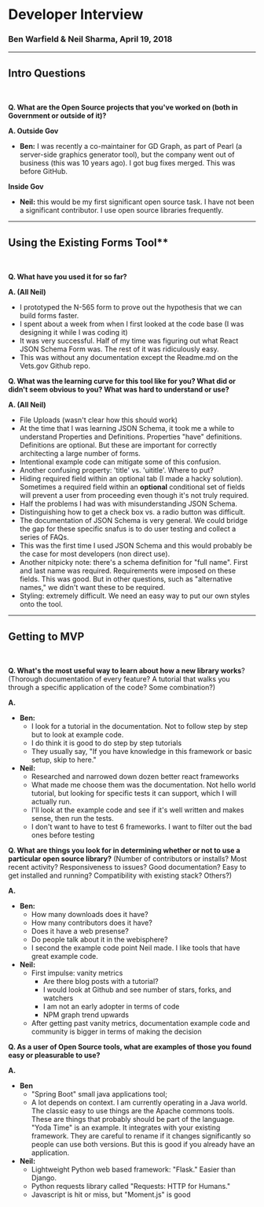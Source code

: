 # Developer Interview

### Ben Warfield & Neil Sharma, April 19, 2018

---------------------


## Intro Questions

<br>



**Q. What are the Open Source projects that you&#39;ve worked on (both in Government or outside of it)?**

**A.   Outside Gov**

- **Ben:** I was recently a co-maintainer for GD Graph, as part of Pearl (a server-side graphics generator tool), but the company went out of business (this was 10 years ago). I got bug fixes merged. This was before GitHub.

**Inside Gov**

- **Neil:** this would be my first significant open source task. I have not been a significant contributor. I use open source libraries frequently.


---------------------

## Using the Existing Forms Tool**

<br>

**Q. What have you used it for so far?**

**A. (All Neil)**

- I prototyped the N-565 form to prove out the hypothesis that we can build forms faster.
- I spent about a week from when I first looked at the code base (I was designing it while I was coding it)
- It was very successful. Half of my time was figuring out what React JSON Schema Form was. The rest of it was ridiculously easy.
- This was without any documentation except the Readme.md on the Vets.gov Github repo.

**Q. What was the learning curve for this tool like for you? What did or didn&#39;t seem obvious to you? What was hard to understand or use?**

**A. (All Neil)**

- File Uploads (wasn&#39;t clear how this should work)
- At the time that I was learning JSON Schema, it took me a while to understand Properties and Definitions. Properties &quot;have&quot; definitions. Definitions are optional. But these are important for correctly architecting a large number of forms.
- Intentional example code can mitigate some of this confusion.
- Another confusing property: &#39;title&#39; vs. &#39;uititle&#39;. Where to put?
- Hiding required field within an optional tab (I made a hacky solution). Sometimes a required field within an **optional** conditional set of fields will prevent a user from proceeding even though it&#39;s not truly required.
- Half the problems I had was with misunderstanding JSON Schema.
- Distinguishing how to get a check box vs. a radio button was difficult.
- The documentation of JSON Schema is very general. We could bridge the gap for these specific snafus is to do user testing and collect a series of FAQs.
- This was the first time I used JSON Schema and this would probably be the case for most developers (non direct use).
- Another nitpicky note: there&#39;s a schema definition for &quot;full name&quot;. First and last name was required. Requirements were imposed on these fields. This was good. But in other questions, such as &quot;alternative names,&quot; we didn&#39;t want these to be required.
- Styling: extremely difficult. We need an easy way to put our own styles onto the tool.


---------------------

## Getting to MVP

<br>



**Q.  What&#39;s the most useful way to learn about how a new library works**? (Thorough documentation of every feature? A tutorial that walks you through a specific application of the code? Some combination?)

**A.**

- **Ben:**
  - I look for a tutorial in the documentation. Not to follow step by step but to look at example code.
  - I do think it is good to do step by step tutorials
  - They usually say, &quot;If you have knowledge in this framework or basic setup, skip to here.&quot;
- **Neil:**
  - Researched and narrowed down dozen better react frameworks
  - What made me choose them was the documentation. Not hello world tutorial, but looking for specific tests it can support, which I will actually run.
  - I&#39;ll look at the example code and see if it&#39;s well written and makes sense, then run the tests.
  - I don&#39;t want to have to test 6 frameworks. I want to filter out the bad ones before testing



**Q.  What are things you look for in determining whether or not to use a particular open source library?** (Number of contributors or installs? Most recent activity? Responsiveness to issues? Good documentation? Easy to get installed and running? Compatibility with existing stack? Others?)

**A.**

- **Ben:**
  - How many downloads does it have?
  - How many contributors does it have?
  - Does it have a web presense?
  - Do people talk about it in the webisphere?
  - I second the example code point Neil made. I like tools that have great example code.
- **Neil:**
  - First impulse: vanity metrics
    - Are there blog posts with a tutorial?
    - I would look at Github and see number of stars, forks, and watchers
    - I am not an early adopter in terms of code
    - NPM graph trend upwards
  - After getting past vanity metrics, documentation example code and community is bigger in terms of making the decision



**Q. As a user of Open Source tools, what are examples of those you found easy or pleasurable to use?**

**A.**

- **Ben** 
  - &quot;Spring Boot&quot; small java applications tool;
  - A lot depends on context. I am currently operating in a Java world. The classic easy to use things are the Apache commons tools. These are things that probably should be part of the language. &quot;Yoda Time&quot; is an example. It integrates with your existing framework. They are careful to rename if it changes significantly so people can use both versions. But this is good if you already have an application.
- **Neil:**
  - Lightweight Python web based framework: &quot;Flask.&quot; Easier than Django.
  - Python requests library called &quot;Requests: HTTP for Humans.&quot;
  - Javascript is hit or miss, but &quot;Moment.js&quot; is good

